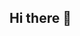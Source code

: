 ## Hi there 👋

<!--
**hugoxeneize/hugoxeneize** is a ✨ _special_ ✨ repository because its `README.md` (this file) appears on your GitHub profile.

## 🎧 Currently listening
[![My scrobbles](https://lastfm-recently-played.vercel.app/api?user=hugoxeneize)](https://www.last.fm/user/hugoxeneize)


Here are some ideas to get you started:

- 🔭 I’m currently working on ...
- 🌱 I’m currently learning ...
- 👯 I’m looking to collaborate on ...
- 🤔 I’m looking for help with ...
- 💬 Ask me about ...
- 📫 How to reach me: ...
- 😄 Pronouns: ...
- ⚡ Fun fact: ...
-->
